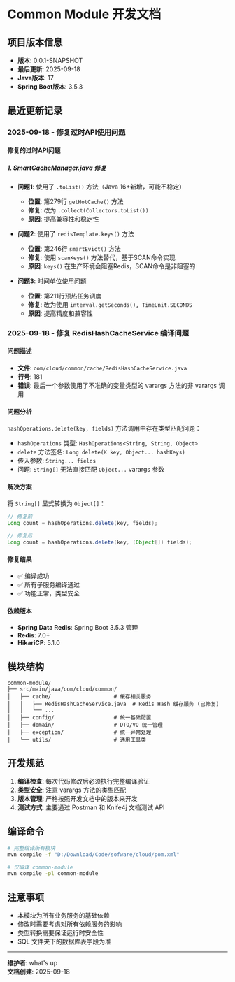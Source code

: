 # Common Module 开发文档

## 项目版本信息

- **版本**: 0.0.1-SNAPSHOT
- **最后更新**: 2025-09-18
- **Java版本**: 17
- **Spring Boot版本**: 3.5.3

## 最近更新记录

### 2025-09-18 - 修复过时API使用问题

#### 修复的过时API问题

##### 1. SmartCacheManager.java 修复

- **问题1**: 使用了 `.toList()` 方法（Java 16+新增，可能不稳定）
    - **位置**: 第279行 `getHotCache()` 方法
    - **修复**: 改为 `.collect(Collectors.toList())`
    - **原因**: 提高兼容性和稳定性

- **问题2**: 使用了 `redisTemplate.keys()` 方法
    - **位置**: 第246行 `smartEvict()` 方法
    - **修复**: 使用 `scanKeys()` 方法替代，基于SCAN命令实现
    - **原因**: `keys()` 在生产环境会阻塞Redis，SCAN命令是非阻塞的

- **问题3**: 时间单位使用问题
    - **位置**: 第211行预热任务调度
    - **修复**: 改为使用 `interval.getSeconds(), TimeUnit.SECONDS`
    - **原因**: 提高精度和兼容性

### 2025-09-18 - 修复 RedisHashCacheService 编译问题

#### 问题描述

- **文件**: `com/cloud/common/cache/RedisHashCacheService.java`
- **行号**: 181
- **错误**: 最后一个参数使用了不准确的变量类型的 varargs 方法的非 varargs 调用

#### 问题分析

`hashOperations.delete(key, fields)` 方法调用中存在类型匹配问题：

- `hashOperations` 类型: `HashOperations<String, String, Object>`
- `delete` 方法签名: `Long delete(K key, Object... hashKeys)`
- 传入参数: `String... fields`
- 问题: `String[]` 无法直接匹配 `Object...` varargs 参数

#### 解决方案

将 `String[]` 显式转换为 `Object[]`：

```java
// 修复前
Long count = hashOperations.delete(key, fields);

// 修复后  
Long count = hashOperations.delete(key, (Object[]) fields);
```

#### 修复结果

- ✅ 编译成功
- ✅ 所有子服务编译通过
- ✅ 功能正常，类型安全

#### 依赖版本

- **Spring Data Redis**: Spring Boot 3.5.3 管理
- **Redis**: 7.0+
- **HikariCP**: 5.1.0

## 模块结构

```
common-module/
├── src/main/java/com/cloud/common/
│   ├── cache/                    # 缓存相关服务
│   │   ├── RedisHashCacheService.java  # Redis Hash 缓存服务 (已修复)
│   │   └── ...
│   ├── config/                   # 统一基础配置
│   ├── domain/                   # DTO/VO 统一管理  
│   ├── exception/                # 统一异常处理
│   └── utils/                    # 通用工具类
```

## 开发规范

1. **编译检查**: 每次代码修改后必须执行完整编译验证
2. **类型安全**: 注意 varargs 方法的类型匹配
3. **版本管理**: 严格按照开发文档中的版本来开发
4. **测试方式**: 主要通过 Postman 和 Knife4j 文档测试 API

## 编译命令

```bash
# 完整编译所有模块
mvn compile -f "D:/Download/Code/sofware/cloud/pom.xml"

# 仅编译 common-module
mvn compile -pl common-module
```

## 注意事项

- 本模块为所有业务服务的基础依赖
- 修改时需要考虑对所有依赖服务的影响
- 类型转换需要保证运行时安全性
- SQL 文件夹下的数据库表字段为准

---
**维护者**: what's up  
**文档创建**: 2025-09-18
